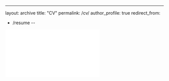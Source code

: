 ---
layout: archive
title: "CV"
permalink: /cv/
author_profile: true
redirect_from:
  - /resume
--

<embed src= "Van_Dyck_cv_Jul2021.pdf">
